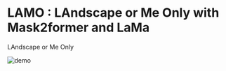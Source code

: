 # LAMO : LAndscape or Me Only with Mask2former and LaMa
LAndscape or Me Only

![demo](https://user-images.githubusercontent.com/107748183/177677586-3e2aacd7-b39b-43a8-86ae-11da0096707d.gif)
